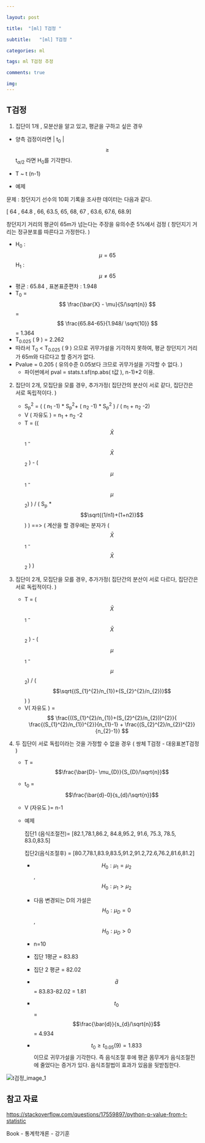 ```yaml
---

layout: post

title:  "[ml] T검정 "

subtitle:   "[ml] T검정 "

categories: ml

tags: ml T검정 추정

comments: true

img: 
---
```


## T검정



1. 집단이 1개 , 모분산을 알고 있고, 평균을 구하고 싶은 경우 

* 양측 검정이라면  | t<sub>0</sub> | $$ \geq $$  t<sub>$\alpha/2$</sub>  라면 H<sub>0</sub>를 기각한다.
* T ~ t (n-1)

*  예제

  문제 : 창던지기 선수의 10회 기록을 조사한 데이터는 다음과 같다.

  [ 64 , 64.8 , 66, 63.5, 65, 68, 67 , 63.6, 67.6, 68.9]

  창던지기 거리의 평균이 65m가 넘는다는 주장을 유의수준 5%에서 검정 ( 창던지기 거리는 정규분포를 따른다고 가정한다. )

  * H<sub>0</sub> : $$\mu = 65$$   H<sub>1</sub> : $$\mu \neq 65$$ 
  * 평균 : 65.84   , 표본표준편차 : 1.948
  * T<sub>0</sub> = $$ \frac{\bar{X} - \mu}{S/\sqrt{n}} $$  = $$ \frac{65.84-65}{1.948/ \sqrt{10}} $$  =  1.364
  * T<sub>0.025</sub> ( 9 ) = 2.262
  * 따라서 T<sub>0</sub> < T<sub>0.025</sub> ( 9 )  으므로 귀무가설을 기각하지 못하여, 평균 창던지기 거리가 65m와 다르다고 할 증거가 없다. 
  * Pvalue  = 0.205  ( 유의수준 0.05보다 크므로 귀무가설을 기각할 수 없다. )
    * 파이썬에서 pval = stats.t.sf(np.abs( t값 ), n-1)*2   이용.



2. 집단이 2개, 모집단을 모를 경우, 추가가정( 집단간의 분산이 서로 같다, 집단간은 서로 독립적이다. )
   * S<sub>p</sub><sup>2</sup> = ( ( n<sub>1</sub> -1) * S<sub>p</sub><sup>2</sup>+ ( n<sub>2</sub> -1) * S<sub>p</sub><sup>2</sup> ) / ( n<sub>1</sub> + n<sub>2</sub>  -2)
   * V ( 자유도 ) =  n<sub>1</sub> + n<sub>2</sub>  -2
   * T = (($$ \bar{X} $$<sub>1</sub> -  $$ \bar{X} $$<sub>2</sub>  ) -  ( $$\mu$$<sub>1</sub> -  $$\mu$$<sub>2</sub>) )  / ( S<sub>p</sub> * $$\sqrt{(1/n1)+(1+n2)}$$)  )   ==> ( 계산을 할 경우에는 분자가 ($$ \bar{X} $$<sub>1</sub> -  $$ \bar{X} $$<sub>2</sub>  )  )



3. 집단이 2개, 모집단을 모를 경우, 추가가정( 집단간의 분산이 서로 다르다, 집단간은 서로 독립적이다. )
   * T = ($$ \bar{X} $$<sub>1</sub> -  $$ \bar{X} $$<sub>2</sub>  ) -  ( $$\mu$$<sub>1</sub> -  $$\mu$$<sub>2</sub>)   / ( $$\sqrt{(S_{1}^{2}/n_{1})+(S_{2}^{2}/n_{2})}$$)  )
   * V( 자유도 ) = $$ \frac{((S_{1}^{2}/n_{1})+(S_{2}^{2}/n_{2}))^{2}}{ \frac{(S_{1}^{2}/n_{1})^{2}}{n_{1}-1} + \frac{(S_{2}^{2}/n_{2})^{2}}{n_{2}-1}} $$



4. 두 집단이 서로 독립이라는 것을 가정할 수 없을 경우  ( 쌍체 T검정  - 대응표본T검정 )

   * T = $$\frac{\bar{D}- \mu_{D}}{S_{D}/\sqrt{n}}$$

   * t<sub>0</sub> = $$\frac{\bar{d}-0}{s_{d}/\sqrt{n}}$$

   * V (자유도 )= n-1

   * 예제

     집단1 (음식조절전)=  [82.1,78.1,86.2, 84.8,95.2, 91.6, 75.3, 78.5, 83.0,83.5]

     집단2(음식조절후) =  [80.7,78.1,83.9,83.5,91.2,91.2,72.6,76.2,81.6,81.2]

     * $$H_{0} : \mu_{1} = \mu_{2}$$ , $$H_{0} : \mu_{1} > \mu_{2}$$
     * 다음 변경되는 D의 가설은 $$H_{0} : \mu_{D} = 0 $$ , $$H_{0} : \mu_{D} >  0$$

     * n=10

     * 집단 1평균 = 83.83
     * 집단 2 평균 = 82.02
     * $$\bar{d}$$ = 83.83-82.02 = 1.81
     * $$t_{0}$$ = $$\frac{\bar{d}}{s_{d}/\sqrt{n}}$$ = 4.934
     * $$ t_{0} \geq  t_{0.05}(9) =1.833$$ 이므로 귀무가설을 기각한다. 즉 음식조절 후에 평균 몸무게가 음식조절전에 줄었다는 증거가 있다. 음식조절법이 효과가 있음을 뒷받침한다.



![t검정_image_1](https://user-images.githubusercontent.com/49559408/61429299-ac0d0600-a960-11e9-94f1-20ebca77e84f.PNG)

## 참고 자료

https://stackoverflow.com/questions/17559897/python-p-value-from-t-statistic

Book - 통계학개론 - 강기훈